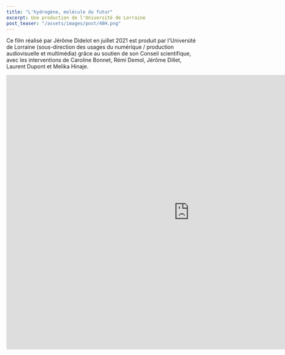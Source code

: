```yaml
---
title: "L'hydrogène, molécule du futur"
excerpt: Une production de l'Université de Lorraine
post_teaser: "/assets/images/post/48H.png"
---
```



Ce film réalisé par Jérôme Didelot en juillet 2021 est produit par l'Université de Lorraine (sous-direction des usages du numérique / production audiovisuelle et multimédia) grâce au soutien de son Conseil scientifique, avec les interventions de Caroline Bonnet, Rémi Demol, Jérôme Dillet, Laurent Dupont et Melika Hinaje.

<iframe src="http://videos.univ-lorraine.fr/video.php?id=15180&width=960&height=720&autostart=false"  width="960" height="720" frameborder="0" allowfullscreen=""></iframe>